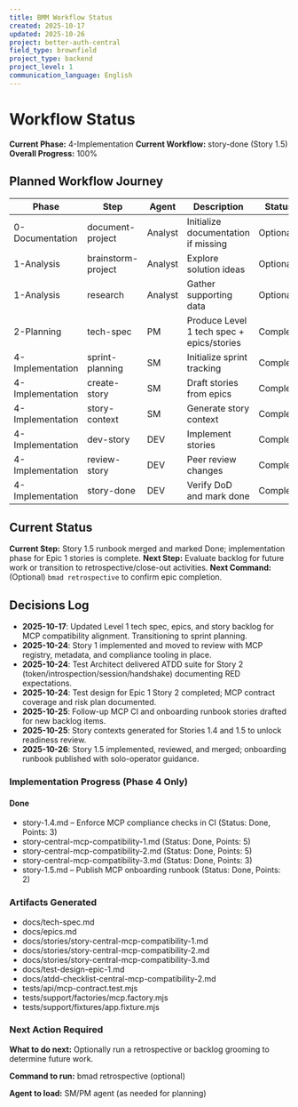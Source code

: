 ```yaml
---
title: BMM Workflow Status
created: 2025-10-17
updated: 2025-10-26
project: better-auth-central
field_type: brownfield
project_type: backend
project_level: 1
communication_language: English
---
```


# Workflow Status

**Current Phase:** 4-Implementation
**Current Workflow:** story-done (Story 1.5)
**Overall Progress:** 100%

## Planned Workflow Journey

| Phase | Step | Agent | Description | Status |
| --- | --- | --- | --- | --- |
| 0-Documentation | document-project | Analyst | Initialize documentation if missing | Optional |
| 1-Analysis | brainstorm-project | Analyst | Explore solution ideas | Optional |
| 1-Analysis | research | Analyst | Gather supporting data | Optional |
| 2-Planning | tech-spec | PM | Produce Level 1 tech spec + epics/stories | Complete |
| 4-Implementation | sprint-planning | SM | Initialize sprint tracking | Complete |
| 4-Implementation | create-story | SM | Draft stories from epics | Complete |
| 4-Implementation | story-context | SM | Generate story context | Complete |
| 4-Implementation | dev-story | DEV | Implement stories | Complete |
| 4-Implementation | review-story | DEV | Peer review changes | Complete |
| 4-Implementation | story-done | DEV | Verify DoD and mark done | Complete |

## Current Status

**Current Step:** Story 1.5 runbook merged and marked Done; implementation phase for Epic 1 stories is complete.
**Next Step:** Evaluate backlog for future work or transition to retrospective/close-out activities.
**Next Command:** (Optional) `bmad retrospective` to confirm epic completion.

## Decisions Log

- **2025-10-17**: Updated Level 1 tech spec, epics, and story backlog for MCP compatibility alignment. Transitioning to sprint planning.
- **2025-10-24**: Story 1 implemented and moved to review with MCP registry, metadata, and compliance tooling in place.
- **2025-10-24**: Test Architect delivered ATDD suite for Story 2 (token/introspection/session/handshake) documenting RED expectations.
- **2025-10-24**: Test design for Epic 1 Story 2 completed; MCP contract coverage and risk plan documented.
- **2025-10-25**: Follow-up MCP CI and onboarding runbook stories drafted for new backlog items.
- **2025-10-25**: Story contexts generated for Stories 1.4 and 1.5 to unlock readiness review.
- **2025-10-26**: Story 1.5 implemented, reviewed, and merged; onboarding runbook published with solo-operator guidance.

### Implementation Progress (Phase 4 Only)
#### Done
- story-1.4.md – Enforce MCP compliance checks in CI (Status: Done, Points: 3)
- story-central-mcp-compatibility-1.md (Status: Done, Points: 5)
- story-central-mcp-compatibility-2.md (Status: Done, Points: 5)
- story-central-mcp-compatibility-3.md (Status: Done, Points: 3)
- story-1.5.md – Publish MCP onboarding runbook (Status: Done, Points: 2)

### Artifacts Generated

- docs/tech-spec.md
- docs/epics.md
- docs/stories/story-central-mcp-compatibility-1.md
- docs/stories/story-central-mcp-compatibility-2.md
- docs/stories/story-central-mcp-compatibility-3.md
- docs/test-design-epic-1.md
- docs/atdd-checklist-central-mcp-compatibility-2.md
- tests/api/mcp-contract.test.mjs
- tests/support/factories/mcp.factory.mjs
- tests/support/fixtures/app.fixture.mjs

### Next Action Required

**What to do next:** Optionally run a retrospective or backlog grooming to determine future work.

**Command to run:** bmad retrospective (optional)

**Agent to load:** SM/PM agent (as needed for planning)
